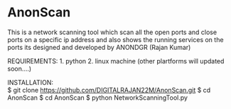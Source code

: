 # AnonScan
This is  a network scanning tool which scan all the open ports and close ports on a specific ip address and also shows the running services on the ports its designed and developed by ANONDGR (Rajan Kumar)

REQUIREMENTS:
    1. python 
    2. linux machine 
    (other plartforms will updated soon....)

INSTALLATION:   
     $ git clone https://github.com/DIGITALRAJAN22M/AnonScan.git
     $ cd AnonScan
     $ cd AnonScan
     $  python NetworkScanningTool.py
     
